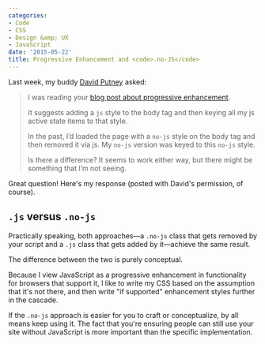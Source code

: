 ```yaml
---
categories:
- Code
- CSS
- Design &amp; UX
- JavaScript
date: '2015-05-22'
title: Progressive Enhancement and <code>.no-JS</code>
---
```


Last week, my buddy [David Putney](http://davidputney.com/) asked:

> I was reading your [blog post about progressive enhancement](https://gomakethings.com/writing-your-own-simple-feature-tests/).
>
> It suggests adding a `js` style to the body tag and then keying all my js active state items to that style.
>
> In the past, I’d loaded the page with a `no-js` style on the body tag and then removed it via js. My `no-js` version was keyed to this `no-js` style.
>
> Is there a difference? It seems to work either way, but there might be something that I’m not seeing.

Great question! Here's my response (posted with David's permission, of course).

<!--more-->

## `.js` versus `.no-js`

Practically speaking, both approaches—a `.no-js` class that gets removed by your script and a `.js` class that gets added by it—achieve the same result.

The difference between the two is purely conceptual.

Because I view JavaScript as a progressive enhancement in functionality for browsers that support it, I like to write my CSS based on the assumption that it's not there, and then write "if supported" enhancement styles further in the cascade.

If the `.no-js` approach is easier for you to craft or conceptualize, by all means keep using it. The fact that you're ensuring people can still use your site without JavaScript is more important than the specific implementation.